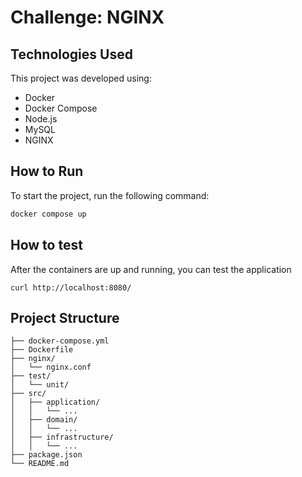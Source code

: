 # Challenge: NGINX
## Technologies Used

This project was developed using:

- Docker
- Docker Compose
- Node.js
- MySQL
- NGINX

## How to Run

To start the project, run the following command:

```bash
docker compose up
```

## How to test
After the containers are up and running, you can test the application

```bahs
curl http://localhost:8080/
```
## Project Structure

```plaintext
├── docker-compose.yml
├── Dockerfile
├── nginx/
│   └── nginx.conf
├── test/
│   └── unit/
├── src/
│   ├── application/
│   │   └── ...
│   ├── domain/
│   │   └── ...
│   ├── infrastructure/
│   │   └── ...
├── package.json
└── README.md
```